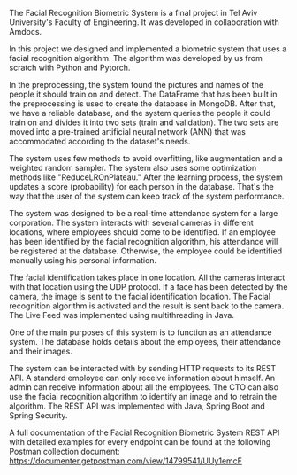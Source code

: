 The Facial Recognition Biometric System is a final project in Tel Aviv University's Faculty of Engineering. It was developed in collaboration with Amdocs.

In this project we designed and implemented a biometric system that uses a facial recognition algorithm. The algorithm was developed by us from scratch with Python and Pytorch.

In the preprocessing, the system found the pictures and names of the people it should train on and detect.
The DataFrame that has been built in the preprocessing is used to create the database in MongoDB.
After that, we have a reliable database, and the system queries the people it could train on and divides it into two sets (train and validation).
The two sets are moved into a pre-trained artificial neural network (ANN) that was accommodated according to the dataset's needs.

The system uses few methods to avoid overfitting, like augmentation and a weighted random sampler.
The system also uses some optimization methods like "ReduceLROnPlateau."
After the learning process, the system updates a score (probability) for each person in the database. That's the way that the user of the system can keep track of the system performance.
 
The system was designed to be a real-time attendance system for a large corporation.
The system interacts with several cameras in different locations, where employees should come to be identified. If an employee has been identified by the facial recognition algorithm, his attendance will be registered at the database. Otherwise, the employee could be identified manually using his personal information.

The facial identification takes place in one location.  All the cameras interact with that location using the UDP protocol. If a face has been detected by the camera, the image is sent to the facial identification location. The Facial recognition algorithm is activated and the result is sent back to the camera. The Live Feed was implemented using multithreading in Java.

One of the main purposes of this system is to function as an attendance system. The database holds details about the employees, their attendance and their images.

The system can be interacted with by sending HTTP requests to its REST API. A standard employee can only receive information about himself. An admin can receive information about all the employees. The CTO can also use the facial recognition algorithm to identify an image and to retrain the algorithm. The REST API was implemented with Java, Spring Boot and Spring Security.

A full documentation of the Facial Recognition Biometric System REST API with detailed examples for every endpoint can be found at the following Postman collection document:
https://documenter.getpostman.com/view/14799541/UUy1emcF
